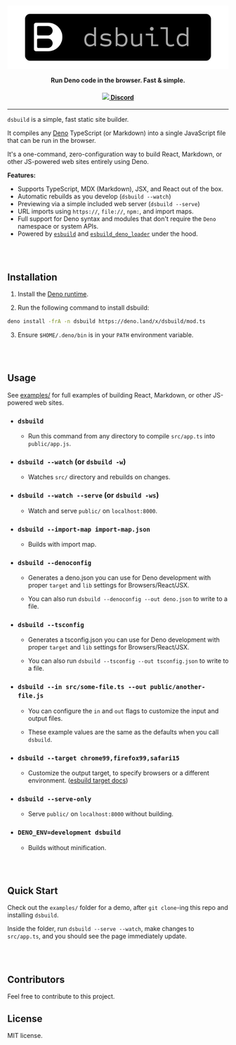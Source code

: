 <p align="center"><a href="https://github.com/mattvr/dsbuild">
<img src="/dsbuild.svg" ></a></p>
<p align="center"><strong>Run Deno code in the browser. Fast & simple.</strong></p>
<h4 align="center"><strong><a href="https://orgsoft.org/discord"><img src="https://github.com/mattvr/ShellGPT/assets/4052466/9ba871c8-451c-4178-9035-645142b617d9" /> Discord </a></strong></h4>

---

`dsbuild` is a simple, fast static site builder.

It compiles any [Deno](https://deno.land/) TypeScript (or Markdown) into a
single JavaScript file that can be run in the browser.

It's a one-command, zero-configuration way to build React, Markdown, or other
JS-powered web sites entirely using Deno.

**Features:**

- Supports TypeScript, MDX (Markdown), JSX, and React out of the box.
- Automatic rebuilds as you develop (`dsbuild --watch`)
- Previewing via a simple included web server (`dsbuild --serve`)
- URL imports using `https://`, `file://`, `npm:`, and import maps.
- Full support for Deno syntax and modules that don't require the `Deno`
  namespace or system APIs.
- Powered by [`esbuild`](https://esbuild.github.io/) and
  [`esbuild_deno_loader`](https://github.com/lucacasonato/esbuild_deno_loader)
  under the hood.

<br /><br />

## Installation

1. Install the
   [Deno runtime](https://deno.land/manual/getting_started/installation).

2. Run the following command to install dsbuild:

```sh
deno install -frA -n dsbuild https://deno.land/x/dsbuild/mod.ts
```

3. Ensure `$HOME/.deno/bin` is in your `PATH` environment variable.

<br /><br />

## Usage

See [examples/](examples/) for full examples of building React, Markdown, or
other JS-powered web sites.

- ### `dsbuild`

  - Run this command from any directory to compile `src/app.ts` into
    `public/app.js`.

- ### `dsbuild --watch` (or `dsbuild -w`)

  - Watches `src/` directory and rebuilds on changes.

- ### `dsbuild --watch --serve` (or `dsbuild -ws`)

  - Watch and serve `public/` on `localhost:8000`.

- ### `dsbuild --import-map import-map.json`

  - Builds with import map.

- ### `dsbuild --denoconfig`

  - Generates a deno.json you can use for Deno development with proper `target`
    and `lib` settings for Browsers/React/JSX.

  - You can also run `dsbuild --denoconfig --out deno.json` to write to a
    file.

- ### `dsbuild --tsconfig`

  - Generates a tsconfig.json you can use for Deno development with proper
    `target` and `lib` settings for Browsers/React/JSX.

  - You can also run `dsbuild --tsconfig --out tsconfig.json` to write to a
    file.

- ### `dsbuild --in src/some-file.ts --out public/another-file.js`

  - You can configure the `in` and `out` flags to customize the input and output
    files.
    
  - These example values are the same as the defaults when you call `dsbuild`.

- ### `dsbuild --target chrome99,firefox99,safari15`

  - Customize the output target, to specify browsers or a different environment.
    ([esbuild target docs](https://esbuild.github.io/api/#target))

- ### `dsbuild --serve-only`

  - Serve `public/` on `localhost:8000` without building.

- ### `DENO_ENV=development dsbuild`

  - Builds without minification.

<br /><br />

## Quick Start

Check out the `examples/` folder for a demo, after `git clone`-ing this repo and
installing `dsbuild`.

Inside the folder, run `dsbuild --serve --watch`, make changes to `src/app.ts`,
and you should see the page immediately update.

<br /><br />

## Contributors

Feel free to contribute to this project.

## License

MIT license.
